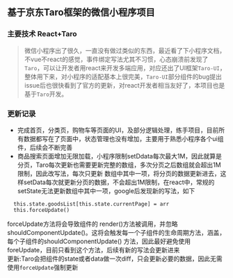 ## 基于京东Taro框架的微信小程序项目
### 主要技术 React+Taro
> 微信小程序出了很久，一直没有做过类似的东西，最近看了下小程序文档，不vue不react的感觉，事件绑定写法尤其不习惯，心态崩溃前发现了`Taro`，可以让开发者用react来开发多端应用，对应还出了UI框架`Taro-UI`，整体用下来，对小程序的适配基本上很完美，`Taro-UI`部分组件的bug提出issue后也很快看到了官方的更新，对react开发者相当友好了，本项目也是基于`Taro`开发。

### 更新记录
- 完成首页，分类页，购物车等页面的UI，及部分逻辑处理，练手项目，目前所有数据都写在了页面中，状态管理也没有增加，主要用于熟悉小程序各个ui组件，后续会不断完善
- 商品搜索页面增加无限加载，小程序限制setDdata每次最大1M，因此就算是分页，Taro每次更新也需要更新完整的数组，多次分页之后数组就会超出1M限制，因此改写法，每次只更新
数组中其中一项，将分页的数据更新进去，这样setData每次就更新分页的数据，不会超出1M限制，在react中，常规的setState无法更新数组中其中一项，google后发现新的写法，如下
```
  this.state.goodsList[this.state.currentPage] = arr
  this.forceUpdate()
```
forceUpdate方法将会导致组件的 render()方法被调用，并忽略shouldComponentUpdate()。这将会触发每一个子组件的生命周期方法，涵盖，每个子组件的shouldComponentUpdate() 方法，因此最好避免使用foreUpdate，目前只看到这个方法，后续有新的写法会更新进来  
更新:Taro会把组件的state或者data做一次diff，只会更新必要的数据，因此无需使用`forceUpdate`强制更新